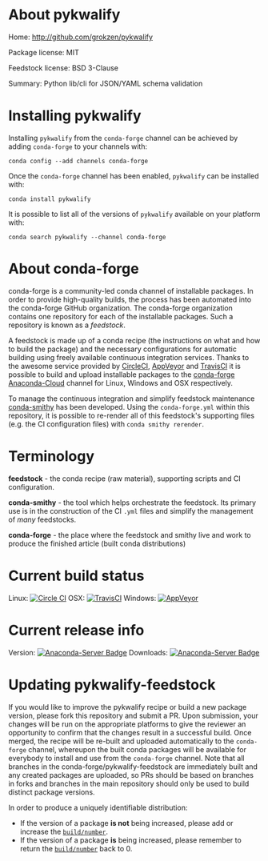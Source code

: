 About pykwalify
===============

Home: http://github.com/grokzen/pykwalify

Package license: MIT

Feedstock license: BSD 3-Clause

Summary: Python lib/cli for JSON/YAML schema validation



Installing pykwalify
====================

Installing `pykwalify` from the `conda-forge` channel can be achieved by adding `conda-forge` to your channels with:

```
conda config --add channels conda-forge
```

Once the `conda-forge` channel has been enabled, `pykwalify` can be installed with:

```
conda install pykwalify
```

It is possible to list all of the versions of `pykwalify` available on your platform with:

```
conda search pykwalify --channel conda-forge
```



About conda-forge
=================

conda-forge is a community-led conda channel of installable packages.
In order to provide high-quality builds, the process has been automated into the
conda-forge GitHub organization. The conda-forge organization contains one repository
for each of the installable packages. Such a repository is known as a *feedstock*.

A feedstock is made up of a conda recipe (the instructions on what and how to build
the package) and the necessary configurations for automatic building using freely
available continuous integration services. Thanks to the awesome service provided by
[CircleCI](https://circleci.com/), [AppVeyor](http://www.appveyor.com/)
and [TravisCI](https://travis-ci.org/) it is possible to build and upload installable
packages to the [conda-forge](https://anaconda.org/conda-forge)
[Anaconda-Cloud](http://docs.anaconda.org/) channel for Linux, Windows and OSX respectively.

To manage the continuous integration and simplify feedstock maintenance
[conda-smithy](http://github.com/conda-forge/conda-smithy) has been developed.
Using the ``conda-forge.yml`` within this repository, it is possible to re-render all of
this feedstock's supporting files (e.g. the CI configuration files) with ``conda smithy rerender``.


Terminology
===========

**feedstock** - the conda recipe (raw material), supporting scripts and CI configuration.

**conda-smithy** - the tool which helps orchestrate the feedstock.
                   Its primary use is in the construction of the CI ``.yml`` files
                   and simplify the management of *many* feedstocks.

**conda-forge** - the place where the feedstock and smithy live and work to
                  produce the finished article (built conda distributions)

Current build status
====================

Linux: [![Circle CI](https://circleci.com/gh/conda-forge/pykwalify-feedstock.svg?style=shield)](https://circleci.com/gh/conda-forge/pykwalify-feedstock)
OSX: [![TravisCI](https://travis-ci.org/conda-forge/pykwalify-feedstock.svg?branch=master)](https://travis-ci.org/conda-forge/pykwalify-feedstock)
Windows: [![AppVeyor](https://ci.appveyor.com/api/projects/status/github/conda-forge/pykwalify-feedstock?svg=True)](https://ci.appveyor.com/project/conda-forge/pykwalify-feedstock/branch/master)

Current release info
====================
Version: [![Anaconda-Server Badge](https://anaconda.org/conda-forge/pykwalify/badges/version.svg)](https://anaconda.org/conda-forge/pykwalify)
Downloads: [![Anaconda-Server Badge](https://anaconda.org/conda-forge/pykwalify/badges/downloads.svg)](https://anaconda.org/conda-forge/pykwalify)


Updating pykwalify-feedstock
============================

If you would like to improve the pykwalify recipe or build a new
package version, please fork this repository and submit a PR. Upon submission,
your changes will be run on the appropriate platforms to give the reviewer an
opportunity to confirm that the changes result in a successful build. Once
merged, the recipe will be re-built and uploaded automatically to the
`conda-forge` channel, whereupon the built conda packages will be available for
everybody to install and use from the `conda-forge` channel.
Note that all branches in the conda-forge/pykwalify-feedstock are
immediately built and any created packages are uploaded, so PRs should be based
on branches in forks and branches in the main repository should only be used to
build distinct package versions.

In order to produce a uniquely identifiable distribution:
 * If the version of a package **is not** being increased, please add or increase
   the [``build/number``](http://conda.pydata.org/docs/building/meta-yaml.html#build-number-and-string).
 * If the version of a package **is** being increased, please remember to return
   the [``build/number``](http://conda.pydata.org/docs/building/meta-yaml.html#build-number-and-string)
   back to 0.
